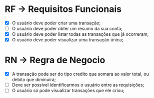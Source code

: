 # RF -> Requisitos Funcionais

- [x] O usuário deve poder criar uma transação;
- [ ] O usuário deve poder obter um resumo da sua conta;
- [x] O usuário deve poder listar todas as transações que já ocorreram;
- [x] O usuário deve poder visualizar uma transação única;

# RN -> Regra de Negocio

- [x] A transação pode ser do tipo credito que somara ao valor total, ou debito que diminuirá;
- [ ] Deve ser possível identificarmos o usuário entre as requisições;
- [ ] O usuário só pode visualizar transações que ele criou;
